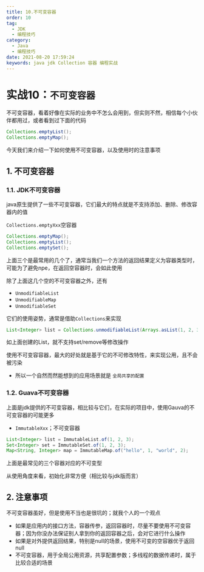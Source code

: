 ```yaml
---
title: 10.不可变容器
order: 10
tag:
  - JDK
  - 编程技巧
category:
  - Java
  - 编程技巧
date: 2021-08-20 17:59:24
keywords: java jdk Collection 容器 编程实战
---
```


# 实战10：`不可变容器`

不可变容器，看着好像在实际的业务中不怎么会用到，但实则不然，相信每个小伙伴都用过，或者看到过下面的代码

```java
Collections.emptyList();
Collections.emptyMap();
```

今天我们来介绍一下如何使用不可变容器，以及使用时的注意事项

<!-- more -->

## 1. 不可变容器

### 1.1. JDK不可变容器

java原生提供了一些不可变容器，它们最大的特点就是不支持添加、删除、修改容器内的值

`Collections.emptyXxx`空容器

```java
Collections.emptyMap();
Collections.emptyList();
Collections.emptySet();
```

上面三个是最常用的几个了，通常当我们一个方法的返回结果定义为容器类型时，可能为了避免npe，在返回空容器时，会如此使用

除了上面这几个空的不可变容器之外，还有

- `UnmodifiableList`
- `UnmodifiableMap`
- `UnmodifiableSet`

它们的使用姿势，通常是借助`Collections`来实现

```java
List<Integer> list = Collections.unmodifiableList(Arrays.asList(1, 2, 3));
```

如上面创建的List，就不支持set/remove等修改操作

使用不可变容容器，最大的好处就是基于它的不可修改特性，来实现公用，且不会被污染

- 所以一个自然而然能想到的应用场景就是 `全局共享的配置`

### 1.2. Guava不可变容器

上面是jdk提供的不可变容器，相比较与它们，在实际的项目中，使用Gauva的不可变容器的可能更多

- `ImmutableXxx`；不可变容器

```java
List<Integer> list = ImmutableList.of(1, 2, 3);
Set<Integer> set = ImmutableSet.of(1, 2, 3);
Map<String, Integer> map = ImmutableMap.of("hello", 1, "world", 2);
```

上面是最常见的三个容器对应的不可变型


从使用角度来看，初始化非常方便（相比较与jdk版而言）


## 2. 注意事项

不可变容器虽好，但是使用不当也是很坑的；就我个人的一个观点

- 如果是应用内的接口方法，容器传参，返回容器时，尽量不要使用不可变容器；因为你没办法保证别人拿到你的返回容器之后，会对它进行什么操作
- 如果是对外提供返回结果，特别是null的场景，使用不可变的空容器优于返回null
- 不可变容器，用于全局公用资源，共享配置参数；多线程的数据传递时，属于比较合适的场景
